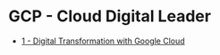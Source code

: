 # GCP - Cloud Digital Leader
- [1 - Digital Transformation with Google Cloud](1%20-%20Digital%20Transformation%20with%20Google%20Cloud/1%20-%20Digital%20Transformation%20with%20Google%20Cloud.md)
